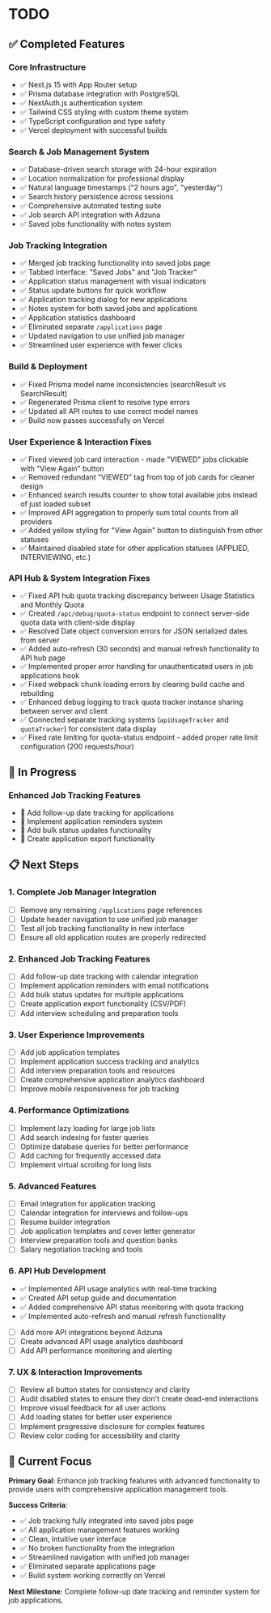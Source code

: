 # TODO

## ✅ **Completed Features**

### **Core Infrastructure**
- ✅ Next.js 15 with App Router setup
- ✅ Prisma database integration with PostgreSQL
- ✅ NextAuth.js authentication system
- ✅ Tailwind CSS styling with custom theme system
- ✅ TypeScript configuration and type safety
- ✅ Vercel deployment with successful builds

### **Search & Job Management System**
- ✅ Database-driven search storage with 24-hour expiration
- ✅ Location normalization for professional display
- ✅ Natural language timestamps ("2 hours ago", "yesterday")
- ✅ Search history persistence across sessions
- ✅ Comprehensive automated testing suite
- ✅ Job search API integration with Adzuna
- ✅ Saved jobs functionality with notes system

### **Job Tracking Integration**
- ✅ Merged job tracking functionality into saved jobs page
- ✅ Tabbed interface: "Saved Jobs" and "Job Tracker"
- ✅ Application status management with visual indicators
- ✅ Status update buttons for quick workflow
- ✅ Application tracking dialog for new applications
- ✅ Notes system for both saved jobs and applications
- ✅ Application statistics dashboard
- ✅ Eliminated separate `/applications` page
- ✅ Updated navigation to use unified job manager
- ✅ Streamlined user experience with fewer clicks

### **Build & Deployment**
- ✅ Fixed Prisma model name inconsistencies (searchResult vs SearchResult)
- ✅ Regenerated Prisma client to resolve type errors
- ✅ Updated all API routes to use correct model names
- ✅ Build now passes successfully on Vercel

### **User Experience & Interaction Fixes**
- ✅ Fixed viewed job card interaction - made "VIEWED" jobs clickable with "View Again" button
- ✅ Removed redundant "VIEWED" tag from top of job cards for cleaner design
- ✅ Enhanced search results counter to show total available jobs instead of just loaded subset
- ✅ Improved API aggregation to properly sum total counts from all providers
- ✅ Added yellow styling for "View Again" button to distinguish from other statuses
- ✅ Maintained disabled state for other application statuses (APPLIED, INTERVIEWING, etc.)

### **API Hub & System Integration Fixes**
- ✅ Fixed API hub quota tracking discrepancy between Usage Statistics and Monthly Quota
- ✅ Created `/api/debug/quota-status` endpoint to connect server-side quota data with client-side display
- ✅ Resolved Date object conversion errors for JSON serialized dates from server
- ✅ Added auto-refresh (30 seconds) and manual refresh functionality to API hub page
- ✅ Implemented proper error handling for unauthenticated users in job applications hook
- ✅ Fixed webpack chunk loading errors by clearing build cache and rebuilding
- ✅ Enhanced debug logging to track quota tracker instance sharing between server and client
- ✅ Connected separate tracking systems (`apiUsageTracker` and `quotaTracker`) for consistent data display
- ✅ Fixed rate limiting for quota-status endpoint - added proper rate limit configuration (200 requests/hour)

## 🚧 **In Progress**

### **Enhanced Job Tracking Features**
- 🔄 Add follow-up date tracking for applications
- 🔄 Implement application reminders system
- 🔄 Add bulk status updates functionality
- 🔄 Create application export functionality

## 📋 **Next Steps**

### **1. Complete Job Manager Integration**
- [ ] Remove any remaining `/applications` page references
- [ ] Update header navigation to use unified job manager
- [ ] Test all job tracking functionality in new interface
- [ ] Ensure all old application routes are properly redirected

### **2. Enhanced Job Tracking Features**
- [ ] Add follow-up date tracking with calendar integration
- [ ] Implement application reminders with email notifications
- [ ] Add bulk status updates for multiple applications
- [ ] Create application export functionality (CSV/PDF)
- [ ] Add interview scheduling and preparation tools

### **3. User Experience Improvements**
- [ ] Add job application templates
- [ ] Implement application success tracking and analytics
- [ ] Add interview preparation tools and resources
- [ ] Create comprehensive application analytics dashboard
- [ ] Improve mobile responsiveness for job tracking

### **4. Performance Optimizations**
- [ ] Implement lazy loading for large job lists
- [ ] Add search indexing for faster queries
- [ ] Optimize database queries for better performance
- [ ] Add caching for frequently accessed data
- [ ] Implement virtual scrolling for long lists

### **5. Advanced Features**
- [ ] Email integration for application tracking
- [ ] Calendar integration for interviews and follow-ups
- [ ] Resume builder integration
- [ ] Job application templates and cover letter generator
- [ ] Interview preparation tools and question banks
- [ ] Salary negotiation tracking and tools

### **6. API Hub Development**
- ✅ Implemented API usage analytics with real-time tracking
- ✅ Created API setup guide and documentation
- ✅ Added comprehensive API status monitoring with quota tracking
- ✅ Implemented auto-refresh and manual refresh functionality
- [ ] Add more API integrations beyond Adzuna
- [ ] Create advanced API usage analytics dashboard
- [ ] Add API performance monitoring and alerting

### **7. UX & Interaction Improvements**
- [ ] Review all button states for consistency and clarity
- [ ] Audit disabled states to ensure they don't create dead-end interactions
- [ ] Improve visual feedback for all user actions
- [ ] Add loading states for better user experience
- [ ] Implement progressive disclosure for complex features
- [ ] Review color coding for accessibility and clarity

## 🎯 **Current Focus**

**Primary Goal**: Enhance job tracking features with advanced functionality to provide users with comprehensive application management tools.

**Success Criteria**:
- ✅ Job tracking fully integrated into saved jobs page
- ✅ All application management features working
- ✅ Clean, intuitive user interface
- ✅ No broken functionality from the integration
- ✅ Streamlined navigation with unified job manager
- ✅ Eliminated separate applications page
- ✅ Build system working correctly on Vercel

**Next Milestone**: Complete follow-up date tracking and reminder system for job applications. 